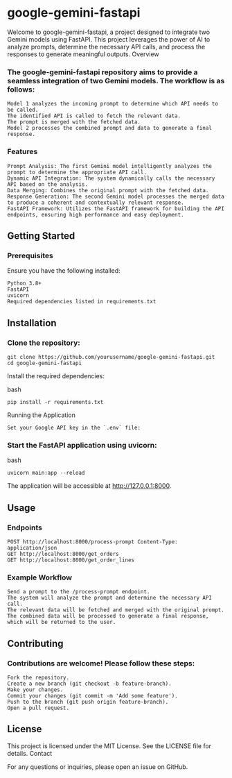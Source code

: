 # google-gemini-fastapi

Welcome to google-gemini-fastapi, a project designed to integrate two Gemini models using FastAPI. This project leverages the power of AI to analyze prompts, determine the necessary API calls, and process the responses to generate meaningful outputs.
Overview

### The google-gemini-fastapi repository aims to provide a seamless integration of two Gemini models. The workflow is as follows:

    Model 1 analyzes the incoming prompt to determine which API needs to be called.
    The identified API is called to fetch the relevant data.
    The prompt is merged with the fetched data.
    Model 2 processes the combined prompt and data to generate a final response.

### Features

    Prompt Analysis: The first Gemini model intelligently analyzes the prompt to determine the appropriate API call.
    Dynamic API Integration: The system dynamically calls the necessary API based on the analysis.
    Data Merging: Combines the original prompt with the fetched data.
    Response Generation: The second Gemini model processes the merged data to produce a coherent and contextually relevant response.
    FastAPI Framework: Utilizes the FastAPI framework for building the API endpoints, ensuring high performance and easy deployment.

## Getting Started
### Prerequisites

Ensure you have the following installed:

    Python 3.8+
    FastAPI
    uvicorn
    Required dependencies listed in requirements.txt

## Installation

### Clone the repository:


    git clone https://github.com/yourusername/google-gemini-fastapi.git
    cd google-gemini-fastapi

Install the required dependencies:

bash

    pip install -r requirements.txt

Running the Application

    Set your Google API key in the `.env` file:

### Start the FastAPI application using uvicorn:

bash

    uvicorn main:app --reload


The application will be accessible at http://127.0.0.1:8000.
## Usage
### Endpoints

    POST http://localhost:8000/process-prompt Content-Type: application/json
    GET http://localhost:8000/get_orders
    GET http://localhost:8000/get_order_lines

### Example Workflow

    Send a prompt to the /process-prompt endpoint.
    The system will analyze the prompt and determine the necessary API call.
    The relevant data will be fetched and merged with the original prompt.
    The combined data will be processed to generate a final response, which will be returned to the user.

## Contributing

### Contributions are welcome! Please follow these steps:

    Fork the repository.
    Create a new branch (git checkout -b feature-branch).
    Make your changes.
    Commit your changes (git commit -m 'Add some feature').
    Push to the branch (git push origin feature-branch).
    Open a pull request.

## License

This project is licensed under the MIT License. See the LICENSE file for details.
Contact

For any questions or inquiries, please open an issue on GitHub.
